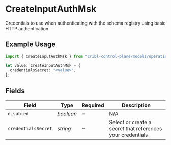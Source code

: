# CreateInputAuthMsk

Credentials to use when authenticating with the schema registry using basic HTTP authentication

## Example Usage

```typescript
import { CreateInputAuthMsk } from "cribl-control-plane/models/operations";

let value: CreateInputAuthMsk = {
  credentialsSecret: "<value>",
};
```

## Fields

| Field                                                      | Type                                                       | Required                                                   | Description                                                |
| ---------------------------------------------------------- | ---------------------------------------------------------- | ---------------------------------------------------------- | ---------------------------------------------------------- |
| `disabled`                                                 | *boolean*                                                  | :heavy_minus_sign:                                         | N/A                                                        |
| `credentialsSecret`                                        | *string*                                                   | :heavy_minus_sign:                                         | Select or create a secret that references your credentials |